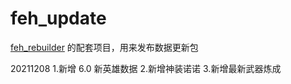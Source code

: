 # feh_update

[feh_rebuilder](https://github.com/srew33/feh_rebuilder) 的配套项目，用来发布数据更新包

20211208 1.新增 6.0 新英雄数据 2.新增神装诺诺 3.新增最新武器炼成
